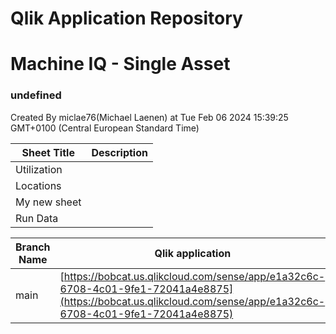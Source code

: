# Qlik Application Repository 
# Machine IQ - Single Asset
### undefined
Created By miclae76(Michael Laenen) at Tue Feb 06 2024 15:39:25 GMT+0100 (Central European Standard Time)




Sheet Title | Description
------------ | -------------
Utilization|
Locations|
My new sheet|
Run Data|



Branch Name|Qlik application
---|---
main|[https://bobcat.us.qlikcloud.com/sense/app/e1a32c6c-6708-4c01-9fe1-72041a4e8875](https://bobcat.us.qlikcloud.com/sense/app/e1a32c6c-6708-4c01-9fe1-72041a4e8875)